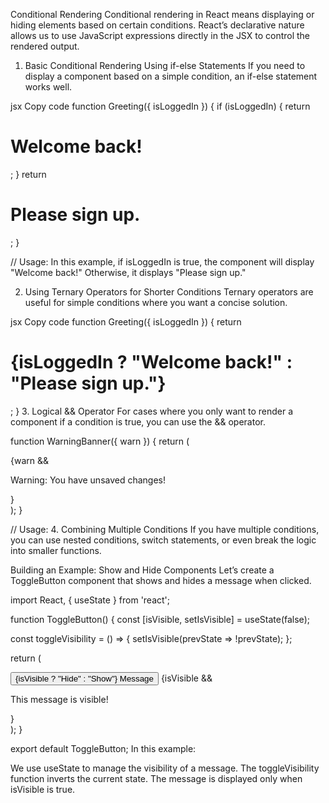 Conditional Rendering
Conditional rendering in React means displaying or hiding elements based on certain conditions. React’s declarative nature allows us to use JavaScript expressions directly in the JSX to control the rendered output.

1. Basic Conditional Rendering Using if-else Statements
If you need to display a component based on a simple condition, an if-else statement works well.

jsx
Copy code
function Greeting({ isLoggedIn }) {
  if (isLoggedIn) {
    return <h1>Welcome back!</h1>;
  }
  return <h1>Please sign up.</h1>;
}

// Usage:
<Greeting isLoggedIn={true} />
In this example, if isLoggedIn is true, the component will display "Welcome back!" Otherwise, it displays "Please sign up."

2. Using Ternary Operators for Shorter Conditions
Ternary operators are useful for simple conditions where you want a concise solution.

jsx
Copy code
function Greeting({ isLoggedIn }) {
  return <h1>{isLoggedIn ? "Welcome back!" : "Please sign up."}</h1>;
}
3. Logical && Operator
For cases where you only want to render a component if a condition is true, you can use the && operator.


function WarningBanner({ warn }) {
  return (
    <div>
      {warn && <p>Warning: You have unsaved changes!</p>}
    </div>
  );
}

// Usage:
<WarningBanner warn={true} />
4. Combining Multiple Conditions
If you have multiple conditions, you can use nested conditions, switch statements, or even break the logic into smaller functions.

Building an Example: Show and Hide Components
Let’s create a ToggleButton component that shows and hides a message when clicked.


import React, { useState } from 'react';

function ToggleButton() {
  const [isVisible, setIsVisible] = useState(false);

  const toggleVisibility = () => {
    setIsVisible(prevState => !prevState);
  };

  return (
    <div>
      <button onClick={toggleVisibility}>
        {isVisible ? "Hide" : "Show"} Message
      </button>
      {isVisible && <p>This message is visible!</p>}
    </div>
  );
}

export default ToggleButton;
In this example:

We use useState to manage the visibility of a message.
The toggleVisibility function inverts the current state.
The message is displayed only when isVisible is true.
